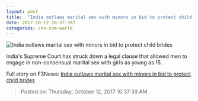 ```yaml
---
layout: post
title:  "India outlaws marital sex with minors in bid to protect child brides"
date: 2017-10-12 10:37:39Z
categories: cnn-com-world
---
```


![India outlaws marital sex with minors in bid to protect child brides](http://i2.cdn.cnn.com/cnnnext/dam/assets/171012173854-india-child-rape-survivor-super-tease.jpg)

India's Supreme Court has struck down a legal clause that allowed men to engage in non-consensual marital sex with girls as young as 15.


Full story on F3News: [India outlaws marital sex with minors in bid to protect child brides](http://www.f3nws.com/n/dhxsJE)

> Posted on: Thursday, October 12, 2017 10:37:39 AM
